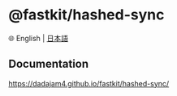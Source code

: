 
# @fastkit/hashed-sync

🌐 English | [日本語](./README-ja.md)

## Documentation
https://dadajam4.github.io/fastkit/hashed-sync/
